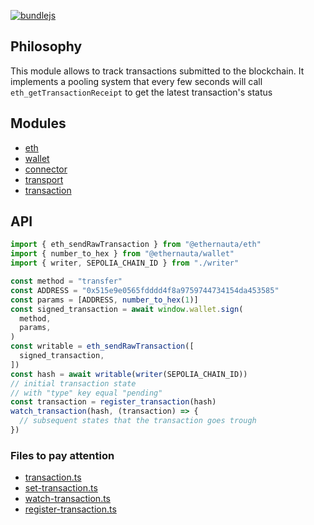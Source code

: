 [![bundlejs](https://deno.bundlejs.com/badge?q=@ethernauta/transaction@0.0.10&treeshake=[*])](https://deno.bundlejs.com/badge?q=@ethernauta/transaction@0.0.10&treeshake=[*])

## Philosophy

This module allows to track transactions submitted to the blockchain. It implements a pooling system that every few seconds will call `eth_getTransactionReceipt` to get the latest transaction's status

## Modules

- [eth](https://github.com/niconiahi/ethernauta/blob/main/packages/eth)
- [wallet](https://github.com/niconiahi/ethernauta/blob/main/packages/wallet)
- [connector](https://github.com/niconiahi/ethernauta/blob/main/packages/connector)
- [transport](https://github.com/niconiahi/ethernauta/blob/main/packages/transport)
- [transaction](https://github.com/niconiahi/ethernauta/blob/main/packages/transaction)

## API

```ts
import { eth_sendRawTransaction } from "@ethernauta/eth"
import { number_to_hex } from "@ethernauta/wallet"
import { writer, SEPOLIA_CHAIN_ID } from "./writer"

const method = "transfer"
const ADDRESS = "0x515e9e0565fdddd4f8a9759744734154da453585"
const params = [ADDRESS, number_to_hex(1)]
const signed_transaction = await window.wallet.sign(
  method,
  params,
)
const writable = eth_sendRawTransaction([
  signed_transaction,
])
const hash = await writable(writer(SEPOLIA_CHAIN_ID))
// initial transaction state 
// with "type" key equal "pending"
const transaction = register_transaction(hash)
watch_transaction(hash, (transaction) => {
  // subsequent states that the transaction goes trough
})
```

### Files to pay attention

- [transaction.ts](https://github.com/niconiahi/ethernauta/blob/main/packages/transaction/src/transaction.ts)
- [set-transaction.ts](https://github.com/niconiahi/ethernauta/blob/main/packages/transaction/src/set-transaction.ts)
- [watch-transaction.ts](https://github.com/niconiahi/ethernauta/blob/main/packages/transaction/src/watch-transaction.ts)
- [register-transaction.ts](https://github.com/niconiahi/ethernauta/blob/main/packages/transaction/src/register-transaction.ts)
